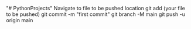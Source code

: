 "# PythonProjects" 
Navigate to file to be pushed location
git add (your file to be pushed)
git commit -m "first commit"
git branch -M main
git push -u origin main
